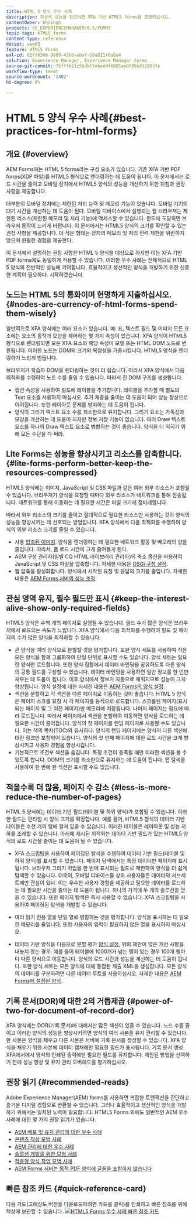 ```yaml
---
title: HTML 5 양식 우수 사례
description: 최상의 성능을 얻으려면 XFA 기반 HTML5 Forms을 조정하십시오.
contentOwner: khsingh
products: SG_EXPERIENCEMANAGER/6.5/FORMS
topic-tags: hTML5_forms
content-type: reference
docset: aem65
feature: HTML5 Forms
exl-id: 62ff6306-9989-43b0-abaf-b0a811f0a6a4
solution: Experience Manager, Experience Manager Forms
source-git-commit: 76fffb11c56dbf7ebee9f6805ae0799cd32985fe
workflow-type: tm+mt
source-wordcount: '1402'
ht-degree: 0%

---
```


# HTML 5 양식 우수 사례{#best-practices-for-html-forms}

## 개요 {#overview}

AEM Forms에는 HTML 5 forms라는 구성 요소가 있습니다. 기존 XFA 기반 PDF forms(XDP 파일)를 HTML5 형식으로 렌더링하는 데 도움이 됩니다. 이 문서에서는 로드 시간을 줄이고 모바일 장치에서 HTML5 양식의 성능을 개선하기 위한 지침과 권장 사항을 제공합니다.

대부분의 모바일 장치에는 제한된 처리 능력 및 메모리 기능이 있습니다. 모바일 기기의 대기 시간을 개선하는 데 도움이 된다. 모바일 디바이스에서 실행되는 웹 브라우저는 제한된 리소스(제한된 메모리 및 처리 기능)에 액세스할 수 있습니다. 한도에 도달하면 브라우저 동작이 느리게 바뀝니다. 이 문서에서는 HTML5 양식의 크기를 확인할 수 있는 권장 사항을 제공합니다. 더 작은 형태는 장치의 메모리 및 처리 전력 제한을 위반하지 않으며 원활한 경험을 제공한다.

이 문서에서 설명하는 권장 사항은 HTML 5 양식을 대상으로 하지만 이는 XFA 기반 PDF forms에도 동일하게 적용할 수 있습니다. 이러한 우수 사례는 전체적으로 HTML 5 양식의 전반적인 성능에 기여합니다. 효율적이고 생산적인 양식을 개발하기 위한 신중한 계획이 필요하다. 시작하겠습니다.

## 노드는 HTML 5의 통화이며 현명하게 지출하십시오. {#nodes-are-currency-of-html-forms-spend-them-wisely}

일반적으로 XFA 양식에는 여러 요소가 있습니다. 예: 표, 텍스트 필드 및 이미지 모든 요소에는 요소의 동작과 모양을 제어하는 몇 가지 속성이 있습니다. XFA 양식이 HTML5 형식으로 렌더링되면 모든 XFA 요소와 해당 속성이 모델 또는 HTML DOM 노드로 변환됩니다. 이러한 노드는 DOM의 크기와 복잡성을 가중시킵니다. HTML5 양식을 렌더링하기 느리게 만듭니다.

브라우저가 학습자 DOM을 렌더링하는 것이 더 쉽습니다. 따라서 XFA 양식에서 다음 최적화를 수행하여 노드 수를 줄일 수 있습니다. 따라서 린 DOM 구조를 생성합니다.

* 캡션 속성을 사용하여 필드에 레이블을 추가합니다. 레이블을 추가할 때 별도의 Text 요소를 사용하지 마십시오. 추가 체중을 줄이는 데 도움이 되어 성능 향상으로 이어집니다. 또한 레이아웃 문제를 방지하는 데 도움이 됩니다.
* 양식의 그리기 텍스트 요소 수를 최소한으로 유지합니다. 그리기 요소는 가독성과 모양을 개선하는 데 도움이 되지만 정보 저장 기능이 없습니다. 여러 Draw 텍스트 요소를 하나의 Draw 텍스트 요소로 병합하는 것이 좋습니다. 양식을 더 익히기 위해 모든 수단을 다 써라.

## Lite Forms는 성능을 향상시키고 리소스를 압축합니다. {#lite-forms-perform-better-keep-the-resources-compressed}

HTML5 양식에는 이미지, JavaScript 및 CSS 파일과 같은 여러 외부 리소스가 포함될 수 있습니다. 브라우저가 양식을 요청할 때마다 외부 리소스가 네트워크를 통해 전송됩니다. 네트워크를 통해 이동하는 데 필요한 시간은 파일 크기에 정비례합니다.

따라서 외부 리소스의 크기를 줄이고 절대적으로 필요한 리소스만 사용하는 것이 양식의 성능을 향상시키는 데 선호되는 방법입니다. XFA 양식에서 다음 최적화를 수행하여 양식의 외부 리소스 크기를 줄일 수 있습니다.

* 사용 [압축된 이미지](/help/assets/best-practices-for-optimizing-the-quality-of-your-images.md). 양식을 렌더링하는 데 필요한 네트워크 활동 및 메모리의 양을 줄입니다. 따라서, 폼 로드 시간이 크게 줄어들게 된다.
* AEM 구성 관리자(일별 CQ HTML 라이브러리 관리자)의 축소 옵션을 사용하여 JavaScript 및 CSS 파일을 압축합니다. 자세한 내용은 [OSGi 구성 설정](/help/sites-deploying/osgi-configuration-settings.md).
* 웹 압축을 활성화합니다. 양식에서 시작된 요청 및 응답의 크기를 줄입니다. 자세한 내용은 [AEM Forms 서버의 성능 조정](https://helpx.adobe.com/aem-forms/6-3/performance-tuning-aem-forms.html).

## 관심 영역 유지, 필수 필드만 표시  {#keep-the-interest-alive-show-only-required-fields}

HTML5 양식은 수백 개의 페이지로 실행될 수 있습니다. 필드 수가 많은 양식은 브라우저에서 로드되는 속도가 느립니다. XFA 양식에서 다음 최적화를 수행하여 필드 및 페이지의 수가 많은 양식을 최적화할 수 있습니다.

* 큰 양식을 여러 양식으로 분할할 것을 평가합니다. 또한 양식 세트를 사용하여 작은 모든 양식을 함께 그룹화하여 단일 단위로 표시할 수도 있습니다. 양식 세트는 필요한 양식만 로드합니다. 또한 양식 집합에서 데이터 바인딩을 공유하도록 다른 양식의 공통 필드를 구성할 수 있습니다. 데이터 바인딩을 사용하면 일반 정보를 한 번만 채우는 데 도움이 됩니다. 이후 양식에서 정보가 자동으로 채워지므로 성능이 크게 향상됩니다. 양식 설정에 대한 자세한 내용은 [AEM Forms의 양식 설정](https://helpx.adobe.com/aem-forms/6-3/formset-in-aem-forms.html).
* 섹션을 분할하고 각 섹션을 다른 페이지로 이동하는 것이 좋습니다. HTML 5 양식은 페이지 스크롤 요청 시 각 페이지를 동적으로 로드합니다. 스크롤된 페이지(표시되는 페이지 및 그 이전 페이지)만 메모리에 저장됩니다. 나머지 페이지는 필요에 따라 로드됩니다. 따라서 페이지에서 섹션을 분할하여 이동하면 양식을 로드하는 데 필요한 시간이 줄어듭니다. 양식의 첫 페이지를 랜딩 페이지로 사용할 수도 있습니다. 이는 책의 목차(TOC)와 유사하다. 양식의 랜딩 페이지에는 양식의 다른 섹션에 대한 링크만 포함되어 있습니다. 양식의 첫 번째 페이지에 대한 로드 시간을 크게 향상시키고 사용자 경험을 향상시킵니다.
* 기본적으로 조건부 섹션을 숨깁니다. 특정 조건이 충족될 때만 이러한 섹션을 볼 수 있도록 합니다. DOM의 크기를 최소한으로 유지하는 데 도움이 됩니다. 탭 탐색을 사용하여 한 번에 한 섹션만 표시할 수도 있습니다.

## 적을수록 더 많음, 페이지 수 감소 {#less-is-more-reduce-the-number-of-pages}

HTML 5 양식에는 데이터 기반 필드(테이블 및 하위 양식)가 포함될 수 있습니다. 이러한 필드는 런타임 시 양식 크기를 확장합니다. 예를 들어, HTML5 형식의 데이터 기반 테이블은 수천 개의 행에 걸쳐 있을 수 있습니다. 이러한 테이블은 레이아웃 및 성능 저하를 초래할 수 있습니다. 아래에 제시된 최적화는 데이터 기반 필드가 있는 HTML5 양식의 로드 시간을 줄이는 데 도움이 될 수 있습니다.

* XFA 스크립팅을 사용하여 페이징된 탐색을 수행하여 데이터 기반 필드(테이블 및 하위 양식)를 표시할 수 있습니다. 페이지 탐색에서는 특정 데이터만 페이지에 표시됩니다. 브라우저 그리기 작업을 한 번에 표시되는 필드로 제한하여 양식을 더 쉽게 탐색할 수 있습니다. 더욱이, 모바일 디바이스들 상의 사용자들은 데이터의 서브세트에만 관심이 있다. 이는 우수한 사용자 경험을 제공하고 필요한 데이터를 로드하는 데 필요한 시간을 줄이는 데 도움이 됩니다. 하나의 가격에 두 개의 솔루션을 얻을 수 있습니다.  또한 페이지 탐색은 즉시 사용할 수 없습니다. XFA 스크립팅을 사용하여 페이징된 탐색을 개발할 수 있습니다.

* 여러 읽기 전용 열을 단일 열로 병합하는 것을 평가합니다. 양식을 표시하는 데 필요한 메모리를 줄입니다. 또한 사용자의 입력이 필요하지 않은 열을 표시하지 마십시오.
* 데이터 기반 양식을 다음으로 분할 평가 [양식 설정](https://helpx.adobe.com/aem-forms/6-3/formset-in-aem-forms.html), 위의 제안이 많은 개선 사항을 내놓지 않는 경우. 예를 들어 테이블에 1000개가 넘는 행이 있는 경우 100개 행마다 다른 양식으로 이동합니다. 양식의 로드 시간과 성능을 개선하는 데 도움이 됩니다.  또한 양식 세트는 모든 양식에 대해 통합된 제출 XML을 생성합니다. 모든 양식의 데이터를 구분하려면 다른 데이터 루트를 사용하십시오. 자세한 내용은 [AEM Forms에 설정된 양식](https://helpx.adobe.com/aem-forms/6-3/formset-in-aem-forms.html).

## 기록 문서(DOR)에 대한 2의 거듭제곱 {#power-of-two-for-document-of-record-dor}

XFA 양식에는 DOR(기록 문서)에 대해서만 많은 섹션이 있을 수 있습니다. 노드 수를 줄이고 이러한 양식의 성능을 향상시키려면 양식의 여러 사본을 유지 관리할 수 있습니다. 한 사본은 양식을 채우고 다른 사본은 서버에 기록 문서를 생성할 수 있습니다. XFA 양식을 채우기 위한 사본에 데이터 캡처에만 필요한 필드가 표시됩니다. 기록 문서 생성 XFA에서에서 양식의 인쇄된 출력에만 필요한 필드를 유지합니다. 제안된 방법을 선택하기 전에 성능 향상 및 유지 관리 오버헤드를 평가하십시오.

## 권장 읽기  {#recommended-reads}

Adobe Experience Manager(AEM) forms를 사용하면 복잡한 트랜잭션을 간단하고 즐거운 디지털 경험으로 변환할 수 있습니다. 그러나 효율적이고 생산적인 양식을 개발하기 위해서는 일치된 노력이 필요합니다. HTML5 Forms 외에도 일반적인 AEM 우수 사례에 대한 몇 가지 권장 읽기가 있습니다.

* [AEM 배포 및 유지 관리에 대한 우수 사례](/help/sites-deploying/best-practices.md)
* [콘텐츠 작성 모범 사례](/help/sites-authoring/best-practices.md)
* [AEM 관리에 대한 우수 사례](/help/sites-administering/administer-best-practices.md)
* [솔루션 개발을 위한 모범 사례](/help/sites-developing/best-practices.md)
* [적응형 양식 작업 모범 사례](/help/forms/using/adaptive-forms-best-practices.md)
* [AEM Forms 서버는 동적 PDF 양식에 글꼴을 포함하지 않습니다](https://helpx.adobe.com/aem-forms/kb/aem-forms-server-does-not-embed-fonts-to-dynamic-pdf-form.html)

## 빠른 참조 카드 {#quick-reference-card}

다음 카드(고해상도 버전을 다운로드하려면 카드를 클릭)를 인쇄하고 빠른 참조를 위해 책상에 보관할 수 있습니다.
[![HTML5 Forms 우수 사례 빠른 참조 카드](do-not-localize/best-practices_reference_card.png)](assets/html5_forms_best_practices_reference_card.pdf)
